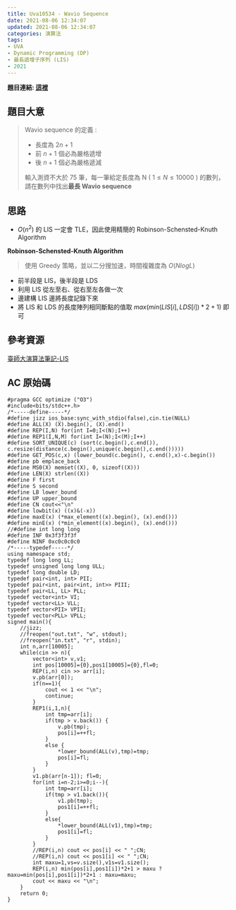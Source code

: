 ```yaml
---
title: Uva10534 - Wavio Sequence
date: 2021-08-06 12:34:07
updated: 2021-08-06 12:34:07
categories: 演算法
tags: 
- UVA
- Dynamic Programming (DP)
- 最長遞增子序列 (LIS)
- 2021
---
```

**題目連結: [這裡](https://onlinejudge.org/index.php?option=onlinejudge&page=show_problem&problem=1475)**
## 題目大意 
>Wavio sequence 的定義 :
>* 長度為 $2n+1$ 
>* 前 $n+1$ 個必為嚴格遞增
>* 後 $n+1$ 個必為嚴格遞減
>
>輸入測資不大於 75 筆，每一筆給定長度為 N ( $1\leq N\leq 10000$ ) 的數列，請在數列中找出**最長 Wavio sequence**

## 思路
* $O(n^2)$ 的 LIS 一定會 TLE，因此使用精簡的 Robinson-Schensted-Knuth Algorithm 

**Robinson-Schensted-Knuth Algorithm**
>使用 Greedy 策略，並以二分搜加速，時間複雜度為 $O(NlogL)$
* 前半段是 LIS，後半段是 LDS
* 利用 LIS 從左至右、從右至左各做一次
* 邊建構 LIS 邊將長度記錄下來
* 將 LIS 和 LDS 的長度陣列相同斷點的值取 $max(min(LIS[i] , LDS[i])*2+1)$ 即可

## 參考資源
[臺師大演算法筆記-LIS](https://web.ntnu.edu.tw/~algo/Subsequence.html#3)

## AC 原始碼
```cpp=
#pragma GCC optimize ("O3")
#include<bits/stdc++.h>
/*-----define-----*/
#define jizz ios_base:sync_with_stdio(false),cin.tie(NULL)
#define ALL(X) (X).begin(), (X).end()
#define REP(I,N) for(int I=0;I<(N);I++)
#define REP1(I,N,M) for(int I=(N);I<(M);I++)
#define SORT_UNIQUE(c) (sort(c.begin(),c.end()), c.resize(distance(c.begin(),unique(c.begin(),c.end()))))
#define GET_POS(c,x) (lower_bound(c.begin(), c.end(),x)-c.begin())
#define pb emplace_back
#define MS0(X) memset((X), 0, sizeof((X)))
#define LEN(X) strlen((X))
#define F first
#define S second
#define LB lower_bound
#define UP upper_bound
#define CN cout<<"\n"
#define lowbit(x) ((x)&(-x))
#define maxE(x) (*max_element((x).begin(), (x).end()))
#define minE(x) (*min_element((x).begin(), (x).end()))
//#define int long long
#define INF 0x3f3f3f3f
#define NINF 0xc0c0c0c0
/*-----typedef-----*/
using namespace std;
typedef long long LL;
typedef unsigned long long ULL;
typedef long double LD;
typedef pair<int, int> PII;
typedef pair<int, pair<int, int>> PIII;
typedef pair<LL, LL> PLL;
typedef vector<int> VI;  
typedef vector<LL> VLL;
typedef vector<PII> VPII;
typedef vector<PLL> VPLL;
signed main(){
    //jizz;
    //freopen("out.txt", "w", stdout);
    //freopen("in.txt", "r", stdin);
    int n,arr[10005];
    while(cin >> n){
    	vector<int> v,v1;
    	int pos[10005]={0},pos1[10005]={0},fl=0;
    	REP(i,n) cin >> arr[i];
    	v.pb(arr[0]);
    	if(n==1){
    	    cout << 1 << "\n";
    	    continue;
        }
    	REP1(i,1,n){
    		int tmp=arr[i];
    		if(tmp > v.back()) {
    			v.pb(tmp);
				pos[i]=++fl;
	        }
    		else {
    			*lower_bound(ALL(v),tmp)=tmp;
				pos[i]=fl;	
			}
		}
		v1.pb(arr[n-1]); fl=0;
		for(int i=n-2;i>=0;i--){
			int tmp=arr[i];
    		if(tmp > v1.back()){
    			v1.pb(tmp);
				pos1[i]=++fl;	
			} 
    		else{
				*lower_bound(ALL(v1),tmp)=tmp;
				pos1[i]=fl;
			}
		}
		//REP(i,n) cout << pos[i] << " ";CN;
		//REP(i,n) cout << pos1[i] << " ";CN;
		int maxu=1,vs=v.size(),v1s=v1.size();
		REP(i,n) min(pos[i],pos1[i])*2+1 > maxu ? maxu=min(pos[i],pos1[i])*2+1 : maxu=maxu;
		cout << maxu << "\n";
	}
	return 0;
}
```